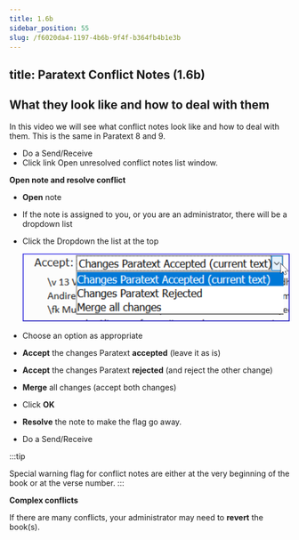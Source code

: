 ```yaml
---
title: 1.6b
sidebar_position: 55
slug: /f6020da4-1197-4b6b-9f4f-b364fb4b1e3b
---
```




## title: Paratext Conflict Notes (1.6b)


## What they look like and how to deal with them


In this video we will see what conflict notes look like and how to deal with them. This is the same in Paratext 8 and 9.

- Do a Send/Receive
- Click link Open unresolved conflict notes list window.

**Open note and resolve conflict**

- **Open** note
- If the note is assigned to you, or you are an administrator, there will be a dropdown list
- Click the Dropdown the list at the top

	![](./1583595113.png)

- Choose an option as appropriate
- **Accept** the changes Paratext **accepted** (leave it as is)
- **Accept** the changes Paratext **rejected** (and reject the other change)
- **Merge** all changes (accept both changes)
- Click **OK**
- **Resolve** the note to make the flag go away.
- Do a Send/Receive

:::tip


Special warning flag for conflict notes are either at the very beginning of the book or at the verse number. :::


**Complex conflicts**


If there are many conflicts, your administrator may need to **revert** the book(s).

